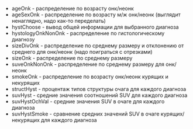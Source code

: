 - ageOnk - распределение по возрасту онк/неонк
- ageSexOnk - распределение по возрасту м/ж онк/неонк (выглядит ненаглядно, надо как-то переделать)
- hystChoose - вывод общей информации для выбранного диагноза
- hystologyOnkNonOnk - распределение по гистологическому диагнозу
- sizeDivOnk - распределение по среднему размеру и отклонению от среднего для онк/неонк (надо поиграться с отрезками)
- sizeOnk - распределение по среднему размеру
- suveOnkNonOnk - распределение по среднему размеру для онк/неонк
- smokeOnk - распределение по возрасту онк/неонк курящих и некурящих
- structHyst - процентаж типов структуры очага для каждого диагноза
- suvHyst - средние значения соотношений SUV для каждого диагноза
- suvHystOchVal - средние значения SUV в очаге для каждого диагноза
- suvHystSmoke - сравнение средних значений SUV в очаге курящих/некурящих для каждого диагноза
